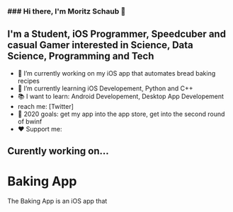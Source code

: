 ### ### Hi there, I'm Moritz Schaub 👋

## I'm a Student, iOS Programmer, Speedcuber and casual Gamer interested in Science, Data Science, Programming and Tech
- 🔭 I’m currently working on my iOS app that automates bread baking recipes 
- 🌱 I’m currently learning iOS Developement, Python and C++
- 📚 I want to learn: Android Developement, Desktop App Developement
- reach me: [Twitter]
- 🥅 2020 goals: get my app into the app store, get into the second round of bwinf
- ❤️ Support me: 

## Curently working on... 
# Baking App
The Baking App is an iOS app that 
